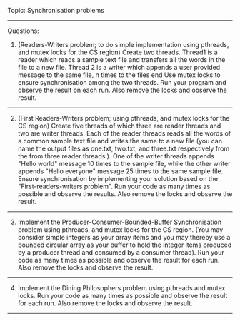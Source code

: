 Topic: Synchronisation problems

***
Questions:

1. (Readers-Writers problem; to do simple implementation using pthreads, and mutex locks for the CS region)
Create two threads. 
Thread1 is a reader which reads a sample text file and transfers all the words in the file to a new file.
Thread 2 is a writer which appends a user provided message  to the same file, n times to the files end
Use mutex locks to ensure synchronisation among the two threads. 
Run your program and observe the result on each run.
Also remove the locks and observe the result.

***
2. (First Readers-Writers problem; using pthreads, and mutex locks for the CS region)
Create five threads of which three are reader threads and two are writer threads. Each of the reader threads reads all the words of a common sample text file and writes the same to a new file (you can name the output files as one.txt, two.txt, and three.txt respectively from the from three reader threads ). One of the writer threads appends "Hello world" message 10 times to the sample file, while the other writer appends "Hello everyone" message 25 times to the same sample file.  
Ensure synchronisation by implementing your solution based on the "First-readers-writers problem". 
Run your code as many times as possible and observe the results.
Also remove the locks and observe the result.
***
 
3. Implement the Producer-Consumer-Bounded-Buffer Synchronisation problem  using pthreads, and mutex locks for the CS region. 
(You may consider simple integers as your array items and you may thereby use a bounded circular array as your buffer to hold the integer items produced by a producer thread and consumed by a consumer thread).
Run your code as many times as possible and observe the result for each run.
Also remove the locks and observe the result.

***

4. Implement the Dining Philosophers problem using pthreads and mutex locks. Run your code as many times as possible and observe the result for each run.
Also remove the locks and observe the result.

***

